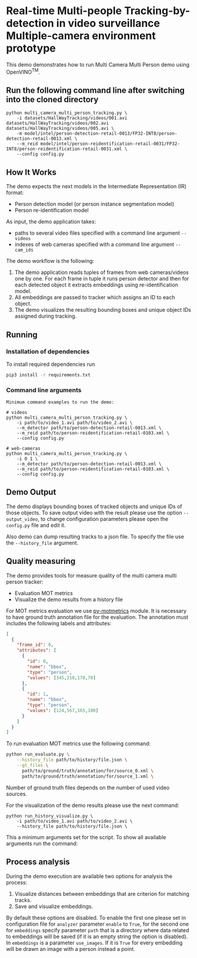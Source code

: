 # Real-time Multi-people Tracking-by-detection in video surveillance Multiple-camera environment prototype

This demo demonstrates how to run Multi Camera Multi Person demo using OpenVINO<sup>TM</sup>.

## Run the following command line after switching into the cloned directory 

```
python multi_camera_multi_person_tracking.py \
    -i datasets/HallWayTracking/videos/001.avi datasets/HallWayTracking/videos/002.avi datasets/HallWayTracking/videos/005.avi \
    -m model/intel/person-detection-retail-0013/FP32-INT8/person-detection-retail-0013.xml \
    --m_reid model/intel/person-reidentification-retail-0031/FP32-INT8/person-reidentification-retail-0031.xml \
    --config config.py

```

## How It Works

The demo expects the next models in the Intermediate Representation (IR) format:

   * Person detection model (or person instance segmentation model)
   * Person re-identification model

As input, the demo application takes:
* paths to several video files specified with a command line argument `--videos`
* indexes of web cameras specified with a command line argument `--cam_ids`

The demo workflow is the following:

1. The demo application reads tuples of frames from web cameras/videos one by one.
For each frame in tuple it runs person detector
and then for each detected object it extracts embeddings using re-identification model.
2. All embeddings are passed to tracker which assigns an ID to each object.
3. The demo visualizes the resulting bounding boxes and unique object IDs assigned during tracking.

## Running

### Installation of dependencies

To install required dependencies run

```bash
pip3 install -r requirements.txt
```

### Command line arguments
```
Minimum command examples to run the demo:

# videos
python multi_camera_multi_person_tracking.py \
    -i path/to/video_1.avi path/to/video_2.avi \
    --m_detector path/to/person-detection-retail-0013.xml \
    --m_reid path/to/person-reidentification-retail-0103.xml \
    --config config.py

# web-cameras
python multi_camera_multi_person_tracking.py \
    -i 0 1 \
    --m_detector path/to/person-detection-retail-0013.xml \
    --m_reid path/to/person-reidentification-retail-0103.xml \
    --config config.py
```

<!-- # videos with instance segmentation model
python multi_camera_multi_person_tracking.py \
    -i path/to/video_1.avi path/to/video_2.avi \
    --m_segmentation path/to/instance-segmentation-security-0050.xml \
    --m_reid path/to/person-reidentification-retail-0107.xml \
    --config config.py
 -->
<!-- The demo can use a JSON file with detections instead of a person detector.
The structure of this file should be as follows:
```json
[
    [  # Source#0
        {
            "frame_id": 0,
            "boxes": [[x0, y0, x1, y1], [x0, y0, x1, y1], ...],  # N bounding boxes
            "scores": [score0, score1, ...],  # N scores
        },
        {
            "frame_id": 1,
            "boxes": [[x0, y0, x1, y1], [x0, y0, x1, y1], ...],
            "scores": [score0, score1, ...],
        },
        ...
    ],
    [  # Source#1
        {
            "frame_id": 0,
            "boxes": [[x0, y0, x1, y1], [x0, y0, x1, y1], ...],  # N bounding boxes
            "scores": [score0, score1, ...],  # N scores
        },
        {
            "frame_id": 1,
            "boxes": [[x0, y0, x1, y1], [x0, y0, x1, y1], ...],
            "scores": [score0, score1, ...],
        },
        ...
    ],
    ...
]
```
Such file with detections can be saved from the demo. Specify the argument
`--save_detections` with path to an output file.
 -->
## Demo Output

The demo displays bounding boxes of tracked objects and unique IDs of those objects.
To save output video with the result please use the option  `--output_video`,
to change configuration parameters please open the `config.py` file and edit it.

Also demo can dump resulting tracks to a json file. To specify the file use the
`--history_file` argument.

## Quality measuring

The demo provides tools for measure quality of the multi camera multi person tracker:
* Evaluation MOT metrics
* Visualize the demo results from a history file

For MOT metrics evaluation we use [py-motmetrics](https://github.com/cheind/py-motmetrics) module.
It is necessary to have ground truth annotation file for the evaluation.
The annotation must includes the following labels and attributes:
```json
[
  {
    "frame_id": 0,
    "attributes": [
      {
        "id": 0,
        "name": "bbox",
        "type": "person",
        "values": [345,210,178,70]
      },
      {
        "id": 1,
        "name": "bbox",
        "type": "person",
        "values": [124,567,165,100]
      }
    ]
  }
]
```

To run evaluation MOT metrics use the following command:
```bash
python run_evaluate.py \
    --history_file path/to/history/file.json \
    --gt_files \
      path/to/ground/truth/annotation/for/source_0.xml \
      path/to/ground/truth/annotation/for/source_1.xml \
```
Number of ground truth files depends on the number of used video sources.

For the visualization of the demo results please use the next command:
```
python run_history_visualize.py \
    -i path/to/video_1.avi path/to/video_2.avi \
    --history_file path/to/history/file.json \
```
This a minimum arguments set for the script. To show all available arguments
run the command:

## Process analysis

During the demo execution are available two options for analysis the process:
1. Visualize distances between embeddings that are criterion for matching tracks.
2. Save and visualize embeddings.

By default these options are disabled.
To enable the first one please set in configuration file for `analyzer` parameter
`enable` to `True`, for the second one for `embeddings` specify parameter `path`
that is a directory where data related to embeddings will be saved
(if it is an empty string the option is disabled). In `embeddings` is a parameter
`use_images`. If it is `True` for every embedding will be drawn an image with a person
instead a point.
